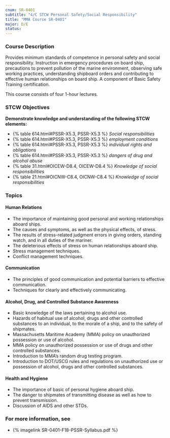 ```yaml
---
cnum: SR-0401
subtitle: "4/C STCW Personal Safety/Social Responsibility"
title: "MMA Course SR-0401"
major: D/E
status: 
---
```


### Course Description

Provides minimum standards of competence in personal safety and social responsibility. Instruction in emergency procedures on board ship, precautions to prevent pollution of the marine environment, observing safe working practices, understanding shipboard orders and contributing to effective human relationships on board ship. A component of Basic Safety Training certification.

This course consists of four 1-hour lectures.


### STCW Objectives

**Demonstrate knowledge and understanding of the following STCW elements:**

* {% table 614.html#PSSR-X5.3, PSSR-X5.3 %} *Social responsibilities*
* {% table 614.html#PSSR-X5.3, PSSR-X5.3 %} *employment conditions*
* {% table 614.html#PSSR-X5.3, PSSR-X5.3 %} *individual rights and obligations*
* {% table 614.html#PSSR-X5.3, PSSR-X5.3 %} *dangers of drug and alcohol abuse*
* {% table 31.html#OICEW-D8.4, OICEW-D8.4 %} *Knowledge of social responsibilities*
* {% table 21.html#OICNW-C8.4, OICNW-C8.4 %} *Knowledge of social responsibilities*


### Topics

#### Human Relations

*	The importance of maintaining good personal and working relationships aboard ships.
*	The causes and symptoms, as well as the physical effects, of stress.
*	The results of stress-related judgment errors in giving orders, standing watch, and in all duties of the mariner.
*	The deleterious effects of stress on human relationships aboard ship.
*	Stress management techniques.
*	Conflict management techniques.

#### Communication

*	The principles of good communication and potential barriers to effective communication.
*	Techniques for clearly and effectively communicating.

#### Alcohol, Drug, and Controlled Substance Awareness

*	Basic knowledge of the laws pertaining to alcohol use.
*	Hazards of habitual use of alcohol, drugs and other controlled substances to an individual, to the morale of a ship, and to the safety of shipmates.
*	Massachusetts Maritime Academy (MMA) policy on unauthorized possession or use of alcohol.
*	MMA policy on unauthorized possession or use of drugs and other controlled substances.  
*	Introduction to MMA’s random drug testing program.
*	Introduction to DOT/USCG rules and regulations on unauthorized use or possession of alcohol, drugs and other controlled substances.

#### Health and Hygiene

*	The importance of basic of personal hygiene aboard ship.
*	The danger to shipmates of transmitting disease as well as how to prevent transmission.
*	Discussion of AIDS and other STDs. 



### For more information, see 

* {% imagelink SR-0401-F18-PSSR-Syllabus.pdf %} 



